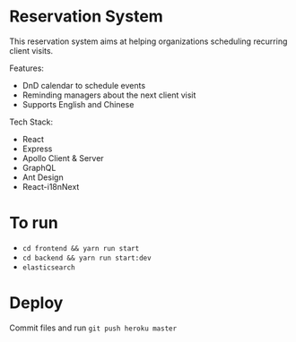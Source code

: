 # Reservation System

This reservation system aims at helping organizations scheduling recurring client visits. 

Features:
- DnD calendar to schedule events
- Reminding managers about the next client visit
- Supports English and Chinese

Tech Stack:
- React
- Express
- Apollo Client & Server
- GraphQL
- Ant Design
- React-i18nNext

# To run
- `cd frontend && yarn run start`
- `cd backend && yarn run start:dev`
- `elasticsearch`

# Deploy
Commit files and run `git push heroku master`
